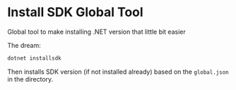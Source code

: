 # Install SDK Global Tool

Global tool to make installing .NET version that little bit easier

The dream:

```bash
dotnet installsdk
```

Then installs SDK version (if not installed already) based on the `global.json` in the directory.
